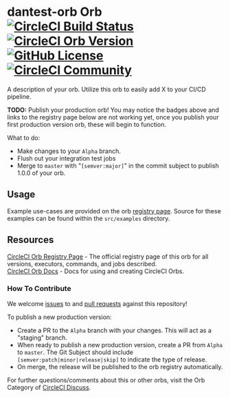 # dantest-orb Orb [![CircleCI Build Status](https://circleci.com/gh/bha-github-organization/Dantest-Orb.svg?style=shield "CircleCI Build Status")](https://circleci.com/gh/bha-github-organization/Dantest-Orb) [![CircleCI Orb Version](https://img.shields.io/badge/endpoint.svg?url=https://badges.circleci.io/orb/bha/dantest-orb)](https://circleci.com/orbs/registry/orb/bha/dantest-orb) [![GitHub License](https://img.shields.io/badge/license-MIT-lightgrey.svg)](https://raw.githubusercontent.com/bha-github-organization/Dantest-Orb/master/LICENSE) [![CircleCI Community](https://img.shields.io/badge/community-CircleCI%20Discuss-343434.svg)](https://discuss.circleci.com/c/ecosystem/orbs)

A description of your orb. Utilize this orb to easily add X to your CI/CD pipeline.

**TODO:**
Publish your production orb! You may notice the badges above and links to the registry page below are not working yet, once you publish your first production version orb, these will begin to function.

What to do:
* Make changes to your `Alpha` branch.
* Flush out your integration test jobs
* Merge to `master` with "`[semver:major]`" in the commit subject to publish 1.0.0 of your orb.


## Usage

Example use-cases are provided on the orb [registry page](https://circleci.com/orbs/registry/orb/bha/dantest-orb#usage-examples). Source for these examples can be found within the `src/examples` directory.


## Resources

[CircleCI Orb Registry Page](https://circleci.com/orbs/registry/orb/bha/dantest-orb) - The official registry page of this orb for all versions, executors, commands, and jobs described.  
[CircleCI Orb Docs](https://circleci.com/docs/2.0/orb-intro/#section=configuration) - Docs for using and creating CircleCI Orbs.  

### How To Contribute

We welcome [issues](https://github.com/bha-github-organization/Dantest-Orb/issues) to and [pull requests](https://github.com/bha-github-organization/Dantest-Orb/pulls) against this repository!

To publish a new production version:
* Create a PR to the `Alpha` branch with your changes. This will act as a "staging" branch.
* When ready to publish a new production version, create a PR from `Alpha` to `master`. The Git Subject should include `[semver:patch|minor|release|skip]` to indicate the type of release.
* On merge, the release will be published to the orb registry automatically.

For further questions/comments about this or other orbs, visit the Orb Category of [CircleCI Discuss](https://discuss.circleci.com/c/orbs).
